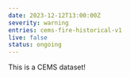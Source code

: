 ```yaml
---
date: 2023-12-12T13:00:00Z
severity: warning
entries: cems-fire-historical-v1
live: false
status: ongoing
---
```

 
This is a CEMS dataset!
